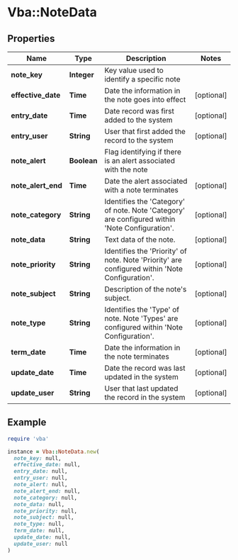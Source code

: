 # Vba::NoteData

## Properties

| Name | Type | Description | Notes |
| ---- | ---- | ----------- | ----- |
| **note_key** | **Integer** | Key value used to identify a specific note |  |
| **effective_date** | **Time** | Date the information in the note goes into effect | [optional] |
| **entry_date** | **Time** | Date record was first added to the system | [optional] |
| **entry_user** | **String** | User that first added the record to the system | [optional] |
| **note_alert** | **Boolean** | Flag identifying if there is an alert associated with the note |  |
| **note_alert_end** | **Time** | Date the alert associated with a note terminates | [optional] |
| **note_category** | **String** | Identifies the &#39;Category&#39; of note. Note &#39;Category&#39; are configured within &#39;Note Configuration&#39;. | [optional] |
| **note_data** | **String** | Text data of the note. | [optional] |
| **note_priority** | **String** | Identifies the &#39;Priority&#39; of note. Note &#39;Priority&#39; are configured within &#39;Note Configuration&#39;. | [optional] |
| **note_subject** | **String** | Description of the note&#39;s subject. | [optional] |
| **note_type** | **String** | Identifies the &#39;Type&#39; of note. Note &#39;Types&#39; are configured within &#39;Note Configuration&#39;. | [optional] |
| **term_date** | **Time** | Date the information in the note terminates | [optional] |
| **update_date** | **Time** | Date the record was last updated in the system | [optional] |
| **update_user** | **String** | User that last updated the record in the system | [optional] |

## Example

```ruby
require 'vba'

instance = Vba::NoteData.new(
  note_key: null,
  effective_date: null,
  entry_date: null,
  entry_user: null,
  note_alert: null,
  note_alert_end: null,
  note_category: null,
  note_data: null,
  note_priority: null,
  note_subject: null,
  note_type: null,
  term_date: null,
  update_date: null,
  update_user: null
)
```

